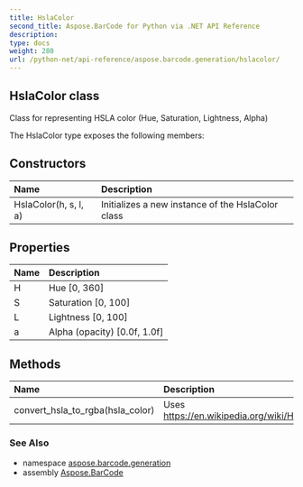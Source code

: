```yaml
---
title: HslaColor
second_title: Aspose.BarCode for Python via .NET API Reference
description: 
type: docs
weight: 280
url: /python-net/api-reference/aspose.barcode.generation/hslacolor/
---
```


## HslaColor class

Class for representing HSLA color (Hue, Saturation, Lightness, Alpha)

The HslaColor type exposes the following members:
## Constructors
| Name | Description |
| :- | :- |
|HslaColor(h, s, l, a)|Initializes a new instance of the HslaColor class|
## Properties
| Name | Description |
| :- | :- |
|H|Hue [0, 360]|
|S|Saturation [0, 100]|
|L|Lightness [0, 100]|
|a|Alpha (opacity) [0.0f, 1.0f]|
## Methods
| Name | Description |
| :- | :- |
|convert_hsla_to_rgba(hsla_color)|Uses https://en.wikipedia.org/wiki/HSL_and_HSV#HSL_to_RGB|

### See Also

* namespace [aspose.barcode.generation](/barcode/python-net/api-reference/aspose.barcode.generation/)
* assembly [Aspose.BarCode](/barcode/python-net/api-reference/)

